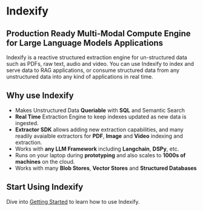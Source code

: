 # Indexify

## Production Ready Multi-Modal Compute Engine for Large Language Models Applications

Indexify is a reactive structured extraction engine for un-structured data such as PDFs, raw text, audio and video. You can use Indexify to index and serve data to RAG applications, or consume structured data from any unstructured data into any kind of applications in real time.

## Why use Indexify

* Makes Unstructured Data **Queriable** with **SQL** and Semantic Search
* **Real Time** Extraction Engine to keep indexes updated as new data is ingested.
* **Extractor SDK** allows adding new extraction capabilities, and many readily avaialble extractors for **PDF**, **Image** and **Video** indexing and extraction.
* Works with **any LLM Framework** including **Langchain**, **DSPy**, etc.
* Runs on your laptop during **prototyping** and also scales to **1000s of machines** on the cloud.
* Works with many **Blob Stores**, **Vector Stores** and **Structured Databases**

## Start Using Indexify

Dive into [Getting Started](getting_started.md) to learn how to use Indexify.
